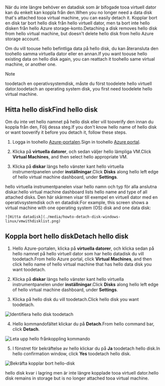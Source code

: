 <span data-ttu-id="7042f-101">När du inte längre behöver en datadisk som är bifogade tooa virtuell dator kan du enkelt kan koppla från den.</span><span class="sxs-lookup"><span data-stu-id="7042f-101">When you no longer need a data disk that's attached tooa virtual machine, you can easily detach it.</span></span> <span data-ttu-id="7042f-102">Kopplar bort en disk tar bort hello disk från hello virtuell dator, men ta bort inte hello disken från hello Azure storage-konto.</span><span class="sxs-lookup"><span data-stu-id="7042f-102">Detaching a disk removes hello disk from hello virtual machine, but doesn't delete hello disk from hello Azure storage account.</span></span>

<span data-ttu-id="7042f-103">Om du vill toouse hello befintliga data på hello disk, du kan återansluta den toohello samma virtuella dator eller en annan.</span><span class="sxs-lookup"><span data-stu-id="7042f-103">If you want toouse hello existing data on hello disk again, you can reattach it toohello same virtual machine, or another one.</span></span>  

> [!NOTE]
> <span data-ttu-id="7042f-104">toodetach en operativsystemdisk, måste du först toodelete hello virtuell dator.</span><span class="sxs-lookup"><span data-stu-id="7042f-104">toodetach an operating system disk, you first need toodelete hello virtual machine.</span></span>
>

## <a name="find-hello-disk"></a><span data-ttu-id="7042f-105">Hitta hello disk</span><span class="sxs-lookup"><span data-stu-id="7042f-105">Find hello disk</span></span>
<span data-ttu-id="7042f-106">Om du inte vet hello namnet på hello disk eller vill tooverify den innan du koppla från den, Följ dessa steg.</span><span class="sxs-lookup"><span data-stu-id="7042f-106">If you don't know hello name of hello disk or want tooverify it before you detach it, follow these steps.</span></span>

1. <span data-ttu-id="7042f-107">Logga in toohello [Azure-portalen](https://portal.azure.com).</span><span class="sxs-lookup"><span data-stu-id="7042f-107">Sign in toohello [Azure portal](https://portal.azure.com).</span></span>

2. <span data-ttu-id="7042f-108">Klicka på **virtuella datorer**, och sedan väljer hello lämpliga VM.</span><span class="sxs-lookup"><span data-stu-id="7042f-108">Click **Virtual Machines**, and then select hello appropriate VM.</span></span>

3. <span data-ttu-id="7042f-109">Klicka på **diskar** längs hello vänster kant hello virtuella instrumentpanelen under **inställningar**.</span><span class="sxs-lookup"><span data-stu-id="7042f-109">Click **Disks** along hello left edge of hello virtual machine dashboard, under **Settings**.</span></span>

 <span data-ttu-id="7042f-110">hello virtuella instrumentpanelen visar hello namn och typ för alla anslutna diskar.</span><span class="sxs-lookup"><span data-stu-id="7042f-110">hello virtual machine dashboard lists hello name and type of all attached disks.</span></span> <span data-ttu-id="7042f-111">Den här skärmen visar till exempel en virtuell dator med en operativsystemdisk och en datadisk:</span><span class="sxs-lookup"><span data-stu-id="7042f-111">For example, this screen shows a virtual machine with one operating system (OS) disk and one data disk:</span></span>

    ![Hitta datadisk](./media/howto-detach-disk-windows-linux/vmwithdisklist.png)

## <a name="detach-hello-disk"></a><span data-ttu-id="7042f-113">Koppla bort hello disk</span><span class="sxs-lookup"><span data-stu-id="7042f-113">Detach hello disk</span></span>
1. <span data-ttu-id="7042f-114">Hello Azure-portalen, klicka på **virtuella datorer**, och klicka sedan på hello namnet på hello virtuell dator som har hello datadisk du vill toodetach.</span><span class="sxs-lookup"><span data-stu-id="7042f-114">From hello Azure portal, click **Virtual Machines**, and then click hello name of hello virtual machine that has hello data disk you want toodetach.</span></span>

2. <span data-ttu-id="7042f-115">Klicka på **diskar** längs hello vänster kant hello virtuella instrumentpanelen under **inställningar**.</span><span class="sxs-lookup"><span data-stu-id="7042f-115">Click **Disks** along hello left edge of hello virtual machine dashboard, under **Settings**.</span></span>

3. <span data-ttu-id="7042f-116">Klicka på hello disk du vill toodetach.</span><span class="sxs-lookup"><span data-stu-id="7042f-116">Click hello disk you want toodetach.</span></span>

  ![Identifiera hello disk toodetach](./media/howto-detach-disk-windows-linux/disklist.png)

4. <span data-ttu-id="7042f-118">Hello kommandofältet klickar du på **Detach**.</span><span class="sxs-lookup"><span data-stu-id="7042f-118">From hello command bar, click **Detach**.</span></span>

  ![Leta upp hello frånkoppling kommando](./media/howto-detach-disk-windows-linux/diskdetachcommand.png)

5. <span data-ttu-id="7042f-120">I fönstret för bekräftelse av hello klickar du på **Ja** toodetach hello disk.</span><span class="sxs-lookup"><span data-stu-id="7042f-120">In hello confirmation window, click **Yes** toodetach hello disk.</span></span>

  ![Bekräfta kopplar bort hello-disk](./media/howto-detach-disk-windows-linux/confirmdetach.png)

<span data-ttu-id="7042f-122">hello disk kvar i lagring men är inte längre kopplade tooa virtuell dator.</span><span class="sxs-lookup"><span data-stu-id="7042f-122">hello disk remains in storage but is no longer attached tooa virtual machine.</span></span>

